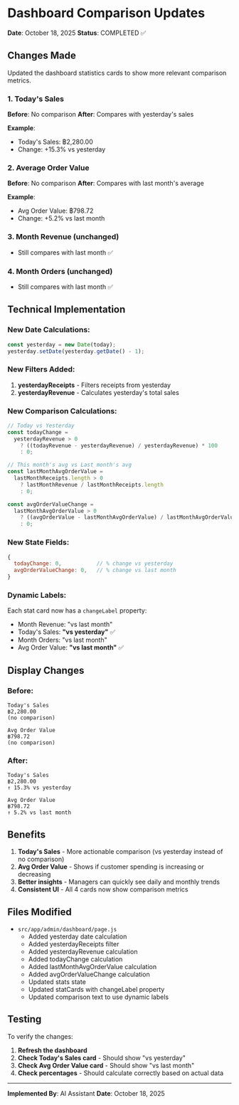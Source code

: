 # Dashboard Comparison Updates

**Date**: October 18, 2025
**Status**: COMPLETED ✅

## Changes Made

Updated the dashboard statistics cards to show more relevant comparison metrics.

### 1. Today's Sales

**Before**: No comparison
**After**: Compares with yesterday's sales

**Example**:

- Today's Sales: ฿2,280.00
- Change: +15.3% vs yesterday

### 2. Average Order Value

**Before**: No comparison
**After**: Compares with last month's average

**Example**:

- Avg Order Value: ฿798.72
- Change: +5.2% vs last month

### 3. Month Revenue (unchanged)

- Still compares with last month ✅

### 4. Month Orders (unchanged)

- Still compares with last month ✅

## Technical Implementation

### New Date Calculations:

```javascript
const yesterday = new Date(today);
yesterday.setDate(yesterday.getDate() - 1);
```

### New Filters Added:

1. **yesterdayReceipts** - Filters receipts from yesterday
2. **yesterdayRevenue** - Calculates yesterday's total sales

### New Comparison Calculations:

```javascript
// Today vs Yesterday
const todayChange =
  yesterdayRevenue > 0
    ? ((todayRevenue - yesterdayRevenue) / yesterdayRevenue) * 100
    : 0;

// This month's avg vs Last month's avg
const lastMonthAvgOrderValue =
  lastMonthReceipts.length > 0
    ? lastMonthRevenue / lastMonthReceipts.length
    : 0;

const avgOrderValueChange =
  lastMonthAvgOrderValue > 0
    ? ((avgOrderValue - lastMonthAvgOrderValue) / lastMonthAvgOrderValue) * 100
    : 0;
```

### New State Fields:

```javascript
{
  todayChange: 0,           // % change vs yesterday
  avgOrderValueChange: 0,   // % change vs last month
}
```

### Dynamic Labels:

Each stat card now has a `changeLabel` property:

- Month Revenue: "vs last month"
- Today's Sales: **"vs yesterday"** ✅
- Month Orders: "vs last month"
- Avg Order Value: **"vs last month"** ✅

## Display Changes

### Before:

```
Today's Sales
฿2,280.00
(no comparison)

Avg Order Value
฿798.72
(no comparison)
```

### After:

```
Today's Sales
฿2,280.00
↑ 15.3% vs yesterday

Avg Order Value
฿798.72
↑ 5.2% vs last month
```

## Benefits

1. **Today's Sales** - More actionable comparison (vs yesterday instead of no comparison)
2. **Avg Order Value** - Shows if customer spending is increasing or decreasing
3. **Better insights** - Managers can quickly see daily and monthly trends
4. **Consistent UI** - All 4 cards now show comparison metrics

## Files Modified

- `src/app/admin/dashboard/page.js`
  - Added yesterday date calculation
  - Added yesterdayReceipts filter
  - Added yesterdayRevenue calculation
  - Added todayChange calculation
  - Added lastMonthAvgOrderValue calculation
  - Added avgOrderValueChange calculation
  - Updated stats state
  - Updated statCards with changeLabel property
  - Updated comparison text to use dynamic labels

## Testing

To verify the changes:

1. **Refresh the dashboard**
2. **Check Today's Sales card** - Should show "vs yesterday"
3. **Check Avg Order Value card** - Should show "vs last month"
4. **Check percentages** - Should calculate correctly based on actual data

---

**Implemented By**: AI Assistant
**Date**: October 18, 2025
